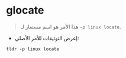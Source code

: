# glocate

> هذا الأمر هو اسم مستعار لـ `-p linux locate`.

- إعرض التوثيقات للأمر الأصلي:

`tldr -p linux locate`
